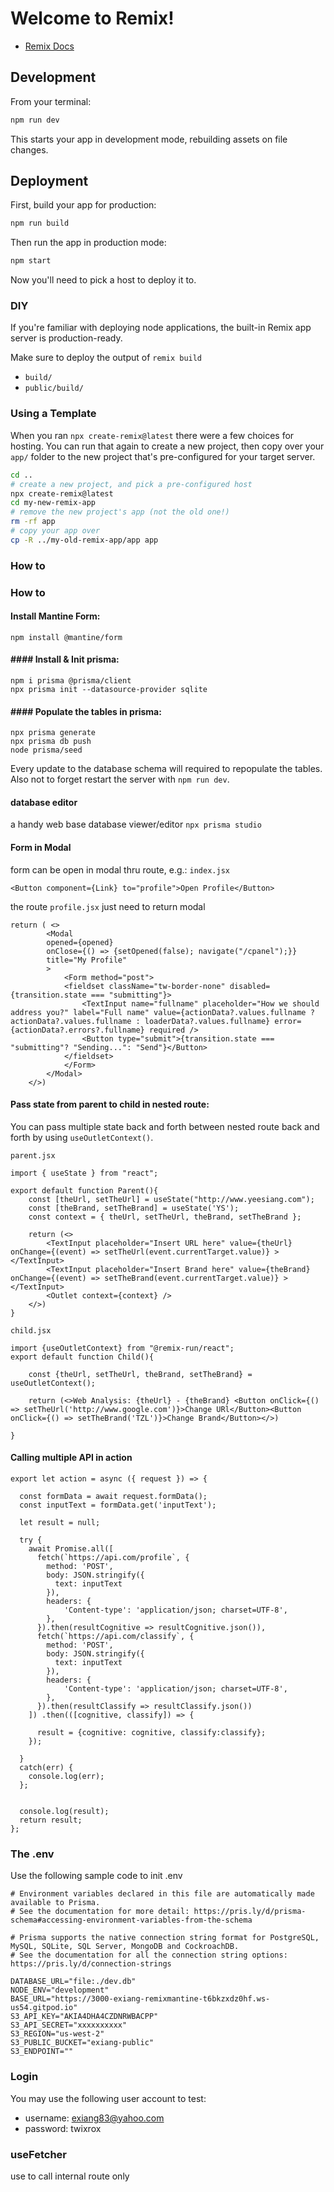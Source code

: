# Welcome to Remix!

- [Remix Docs](https://remix.run/docs)

## Development

From your terminal:

```sh
npm run dev
```

This starts your app in development mode, rebuilding assets on file changes.

## Deployment

First, build your app for production:

```sh
npm run build
```

Then run the app in production mode:

```sh
npm start
```

Now you'll need to pick a host to deploy it to.

### DIY

If you're familiar with deploying node applications, the built-in Remix app server is production-ready.

Make sure to deploy the output of `remix build`

- `build/`
- `public/build/`

### Using a Template

When you ran `npx create-remix@latest` there were a few choices for hosting. You can run that again to create a new project, then copy over your `app/` folder to the new project that's pre-configured for your target server.

```sh
cd ..
# create a new project, and pick a pre-configured host
npx create-remix@latest
cd my-new-remix-app
# remove the new project's app (not the old one!)
rm -rf app
# copy your app over
cp -R ../my-old-remix-app/app app
```


### How to
#### 
### How to
#### Install Mantine Form:
```
npm install @mantine/form 
```

#### #### Install & Init prisma:
```
npm i prisma @prisma/client
npx prisma init --datasource-provider sqlite
```

#### #### Populate the tables in prisma:
```
npx prisma generate
npx prisma db push
node prisma/seed
```

Every update to the database schema will required to repopulate the tables. Also not to forget restart the server with `npm run dev`.

#### database editor
a handy web base database viewer/editor
`npx prisma studio`

#### Form in Modal
form can be open in modal thru route, e.g.: `index.jsx`
```
<Button component={Link} to="profile">Open Profile</Button>
```

the route `profile.jsx` just need to return modal
```
return ( <>
        <Modal
        opened={opened}
        onClose={() => {setOpened(false); navigate("/cpanel");}}
        title="My Profile"
        >
            <Form method="post">
            <fieldset className="tw-border-none" disabled={transition.state === "submitting"}>
                <TextInput name="fullname" placeholder="How we should address you?" label="Full name" value={actionData?.values.fullname ?actionData?.values.fullname : loaderData?.values.fullname} error={actionData?.errors?.fullname} required />
                <Button type="submit">{transition.state === "submitting"? "Sending...": "Send"}</Button>
            </fieldset>
            </Form>
        </Modal>
    </>)
```

#### Pass state from parent to child in nested route:
You can pass multiple state back and forth between nested route back and forth by using `useOutletContext()`.

`parent.jsx`
```
import { useState } from "react";

export default function Parent(){
    const [theUrl, setTheUrl] = useState("http://www.yeesiang.com");
    const [theBrand, setTheBrand] = useState('YS');
    const context = { theUrl, setTheUrl, theBrand, setTheBrand };

    return (<>
        <TextInput placeholder="Insert URL here" value={theUrl} onChange={(event) => setTheUrl(event.currentTarget.value)} ></TextInput>
        <TextInput placeholder="Insert Brand here" value={theBrand} onChange={(event) => setTheBrand(event.currentTarget.value)} ></TextInput>
        <Outlet context={context} />
    </>)
}
```

`child.jsx`
```
import {useOutletContext} from "@remix-run/react";
export default function Child(){

    const {theUrl, setTheUrl, theBrand, setTheBrand} = useOutletContext();
    
    return (<>Web Analysis: {theUrl} - {theBrand} <Button onClick={() => setTheUrl('http://www.google.com')}>Change URl</Button><Button onClick={() => setTheBrand('TZL')}>Change Brand</Button></>)

}
```

#### Calling multiple API in action
```
export let action = async ({ request }) => {
  
  const formData = await request.formData();
  const inputText = formData.get('inputText');

  let result = null;

  try {
    await Promise.all([
      fetch(`https://api.com/profile`, {
        method: 'POST',
        body: JSON.stringify({
          text: inputText
        }),
        headers: {
            'Content-type': 'application/json; charset=UTF-8',
        },
      }).then(resultCognitive => resultCognitive.json()),
      fetch(`https://api.com/classify`, {
        method: 'POST',
        body: JSON.stringify({
          text: inputText
        }),
        headers: {
            'Content-type': 'application/json; charset=UTF-8',
        },
      }).then(resultClassify => resultClassify.json())
    ]) .then(([cognitive, classify]) => {

      result = {cognitive: cognitive, classify:classify};
    });
    
  }
  catch(err) {
    console.log(err);
  };


  console.log(result);
  return result;
};
```

### The .env
Use the following sample code to init .env
```
# Environment variables declared in this file are automatically made available to Prisma.
# See the documentation for more detail: https://pris.ly/d/prisma-schema#accessing-environment-variables-from-the-schema

# Prisma supports the native connection string format for PostgreSQL, MySQL, SQLite, SQL Server, MongoDB and CockroachDB.
# See the documentation for all the connection string options: https://pris.ly/d/connection-strings

DATABASE_URL="file:./dev.db"
NODE_ENV="development"
BASE_URL="https://3000-exiang-remixmantine-t6bkzxdz0hf.ws-us54.gitpod.io"
S3_API_KEY="AKIA4DHA4CZDNRWBACPP"
S3_API_SECRET="xxxxxxxxxx"
S3_REGION="us-west-2"
S3_PUBLIC_BUCKET="exiang-public"
S3_ENDPOINT=""
```

### Login
You may use the following user account to test:

  * username: exiang83@yahoo.com
  * password: twixrox


### useFetcher
use to call internal route only